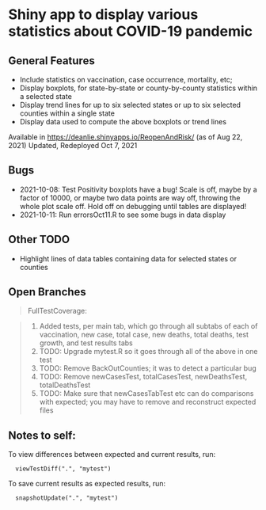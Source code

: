 Shiny app to display various statistics about COVID-19 pandemic
===============================================================

General Features
----------------

 * Include statistics on vaccination, case occurrence, mortality, etc;
 * Display boxplots, for state-by-state or county-by-county statistics within a selected state
 * Display trend lines for up to six selected states or up to six selected counties within a single state
 * Display data used to compute the above boxplots or trend lines


Available in https://deanlie.shinyapps.io/ReopenAndRisk/ (as of Aug 22, 2021)
Updated, Redeployed Oct 7, 2021

Bugs
----
 * 2021-10-08: Test Positivity boxplots have a bug! Scale is off,
maybe by a factor of 10000, or maybe two data points are way off,
throwing the whole plot scale off. Hold off on debugging until tables are
displayed!
 * 2021-10-11: Run errorsOct11.R to see some bugs in data display

Other TODO
----------
 * Highlight lines of data tables containing data for selected states or counties

Open Branches
-------------
>FullTestCoverage: 

> 1. Added tests, per main tab, which go through all subtabs of each of
vaccination, new case, total case, new deaths, total deaths, test growth,
and test results tabs
> 2. TODO: Upgrade mytest.R so it goes through all of the above in one test
> 3. TODO: Remove BackOutCounties; it was to detect a particular bug
> 4. TODO: Remove newCasesTest, totalCasesTest, newDeathsTest, totalDeathsTest
> 5. TODO: Make sure that newCasesTabTest etc can do comparisons with expected; you may have to remove and reconstruct expected files
  
Notes to self:
--------------
To view differences between expected and current results, run:
    
      viewTestDiff(".", "mytest")

To save current results as expected results, run:

      snapshotUpdate(".", "mytest")


